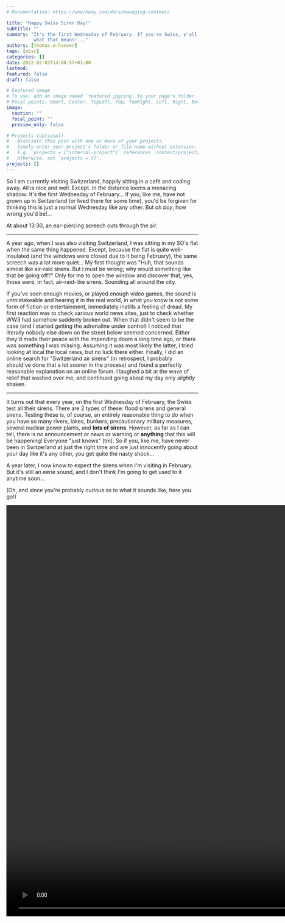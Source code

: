 ```yaml
---
# Documentation: https://wowchemy.com/docs/managing-content/

title: "Happy Swiss Siren Day!"
subtitle: ""
summary: "It's the first Wednesday of February. If you're Swiss, y'all know
          what that means!..."
authors: [thomas-e-hansen]
tags: [misc]
categories: []
date: 2022-02-02T14:08:57+01:00
lastmod:
featured: false
draft: false

# Featured image
# To use, add an image named `featured.jpg/png` to your page's folder.
# Focal points: Smart, Center, TopLeft, Top, TopRight, Left, Right, BottomLeft, Bottom, BottomRight.
image:
  caption: ""
  focal_point: ""
  preview_only: false

# Projects (optional).
#   Associate this post with one or more of your projects.
#   Simply enter your project's folder or file name without extension.
#   E.g. `projects = ["internal-project"]` references `content/project/deep-learning/index.md`.
#   Otherwise, set `projects = []`.
projects: []
---
```


So I am currently visiting Switzerland, happily sitting in a café and coding
away. All is nice and well. Except. In the distance looms a menacing shadow:
It's the first Wednesday of February... If you, like me, have not grown up in
Switzerland (or lived there for some time), you'd be forgiven for thinking this
is just a normal Wednesday like any other. But _oh boy_, how wrong you'd be!...

At about 13:30, an ear-piercing screech cuts through the air.

-----

A year ago, when I was also visiting Switzerland, I was sitting in my SO's flat
when the same thing happened. Except, because the flat is quite well-insulated (and the
windows were closed due to it being February), the same screech was a lot more
quiet... My first thought was "Huh, that sounds almost like air-raid sirens. But
I must be wrong; why would something like that be going off?" Only for me to
open the window and discover that, yes, those were, in fact, air-raid-like
sirens. Sounding all around the city.

If you've seen enough movies, or played enough video games, the sound is
unmistakeable and hearing it in the real world, in what you know is not some
form of fiction or entertainment, immediately instills a feeling of dread. My
first reaction was to check various world news sites, just to check whether WW3
had somehow suddenly broken out. When that didn't seem to be the case (and I
started getting the adrenaline under control) I noticed that literally nobody
else down on the street below seemed concerned. Either they'd made their peace
with the impending doom a long time ago, or there was something I was missing.
Assuming it was most likely the latter, I tried looking at local the local news,
but no luck there either. Finally, I did an online search for "Switzerland air
sirens" (in retrospect, I probably should've done that a lot sooner in the
process) and found a perfectly reasonable explanation on an online forum. I
laughed a bit at the wave of relief that washed over me, and continued going
about my day only _slightly_ shaken.

-----

It turns out that every year, on the first Wednesday of February, the Swiss test
all their sirens. There are 2 types of these: flood sirens and general sirens.
Testing these is, of course, an entirely reasonable thing to do when you have so
many rivers, lakes, bunkers, precautionary military measures, several nuclear
power plants, and **lots of sirens**. However, as far as I can tell, there is
_no_ announcement or news or warning or **anything** that this will be
happening! Everyone "just knows" (tm). So if you, like me, have never been in
Switzerland at just the right time and are just innocently going about your day
like it's any other, you get quite the nasty shock...

A year later, I now know to expect the sirens when I'm visiting in February. But
it's still an eerie sound, and I don't think I'm going to get used to it anytime
soon...

(Oh, and since you're probably curious as to what it sounds like, here you go!)

<video height="1080" width="1920" controls>
  <source src="/media/sirens.mp4" type="video/mp4">
</video>

